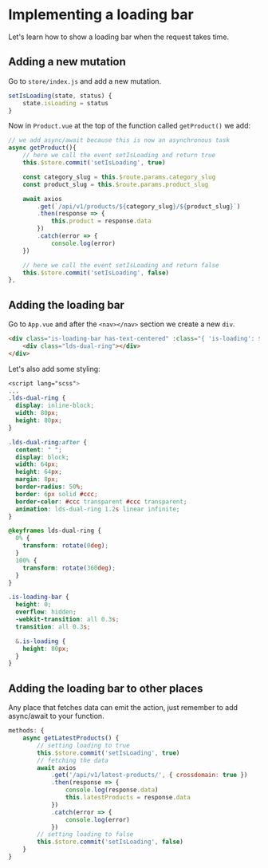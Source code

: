 # Implementing a loading bar

Let's learn how to show a loading bar when the request takes time.

## Adding a new mutation

Go to `store/index.js` and add a new mutation.

```javascript
setIsLoading(state, status) {
    state.isLoading = status
}
```

Now in `Product.vue` at the top of the function called `getProduct()` we add:

```javascript
// we add async/await because this is now an asynchronous task
async getProduct(){
    // here we call the event setIsLoading and return true
    this.$store.commit('setIsLoading', true)

    const category_slug = this.$route.params.category_slug
    const product_slug = this.$route.params.product_slug

    await axios
        .get(`/api/v1/products/${category_slug}/${product_slug}`)
        .then(response => {
            this.product = response.data
        })
        .catch(error => {
            console.log(error)
    })

    // here we call the event setIsLoading and return false
    this.$store.commit('setIsLoading', false)
},
```

## Adding the loading bar

Go to `App.vue` and after the `<nav></nav>` section we create a new `div`.

```html
<div class="is-loading-bar has-text-centered" :class="{ 'is-loading': $store.state.isLoading }">
    <div class="lds-dual-ring"></div>
</div>
```

Let's also add some styling:

```css
<script lang="scss">
...
.lds-dual-ring {
  display: inline-block;
  width: 80px;
  height: 80px;
}

.lds-dual-ring:after {
  content: " ";
  display: block;
  width: 64px;
  height: 64px;
  margin: 8px;
  border-radius: 50%;
  border: 6px solid #ccc;
  border-color: #ccc transparent #ccc transparent;
  animation: lds-dual-ring 1.2s linear infinite;
}

@keyframes lds-dual-ring {
  0% {
    transform: rotate(0deg);
  }
  100% {
    transform: rotate(360deg);
  }
}

.is-loading-bar {
  height: 0;
  overflow: hidden;
  -webkit-transition: all 0.3s;
  transition: all 0.3s;

  &.is-loading {
    height: 80px;
  }
}
```

## Adding the loading bar to other places

Any place that fetches data can emit the action, just remember to add async/await to your function.

```javascript
methods: {
    async getLatestProducts() {
        // setting loading to true
        this.$store.commit('setIsLoading', true)
        // fetching the data
        await axios
            .get('/api/v1/latest-products/', { crossdomain: true })
            .then(response => {
                console.log(response.data)
                this.latestProducts = response.data
            })
            .catch(error => {
                console.log(error)
            })
        // setting loading to false
        this.$store.commit('setIsLoading', false)
    }
}
```